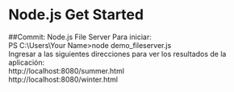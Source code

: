 # Node.js Get Started
##Commit: Node.js File Server
Para iniciar:<br>
PS C:\Users\Your Name>node demo_fileserver.js
<br>
Ingresar a las siguientes direcciones para ver los resultados de la aplicación:<br> 
http://localhost:8080/summer.html<br>
http://localhost:8080/winter.html<br>
